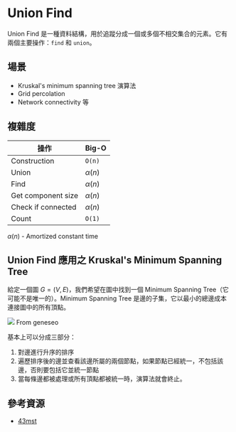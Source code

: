 # Union Find
Union Find 是一種資料結構，用於追蹤分成一個或多個不相交集合的元素。它有兩個主要操作：`find` 和 `union`。

## 場景
- Kruskal's minimum spanning tree 演算法
- Grid percolation
- Network connectivity 等

## 複雜度

| 操作 | Big-O|
|---|---|
|Construction|`O(n)`|
|Union|$\alpha(n)$|
|Find|$\alpha(n)$|
|Get component size|$\alpha(n)$|
|Check if connected|$\alpha(n)$|
|Count|`O(1)`|

$\alpha(n)$ - Amortized constant time

## Union Find 應用之 Kruskal's Minimum Spanning Tree
給定一個圖 $G = (V, E)$，我們希望在圖中找到一個 Minimum Spanning Tree（它可能不是唯一的）。Minimum Spanning Tree 是邊的子集，它以最小的總邊成本連接圖中的所有頂點。

![](https://www.geneseo.edu/~baldwin/csci242/spring2013/kruskal.png) From geneseo

基本上可以分成三部分：
1. 對邊進行升序的排序
2. 遍歷排序後的邊並查看該邊所屬的兩個節點，如果節點已經統一，不包括該邊，否則要包括它並統一節點
3. 當每條邊都被處理或所有頂點都被統一時，演算法就會終止。



## 參考資源

- [43mst](https://algs4.cs.princeton.edu/43mst/)